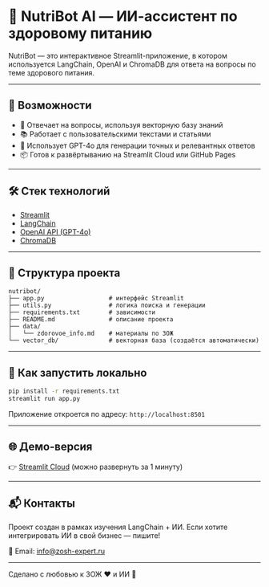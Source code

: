 # 🥦 NutriBot AI — ИИ-ассистент по здоровому питанию

NutriBot — это интерактивное Streamlit-приложение, в котором используется LangChain, OpenAI и ChromaDB для ответа на вопросы по теме здорового питания.

---

## 🚀 Возможности
- 🤖 Отвечает на вопросы, используя векторную базу знаний
- 📚 Работает с пользовательскими текстами и статьями
- 🧠 Использует GPT-4o для генерации точных и релевантных ответов
- 📦 Готов к развёртыванию на Streamlit Cloud или GitHub Pages

---

## 🛠 Стек технологий
- [Streamlit](https://streamlit.io)
- [LangChain](https://www.langchain.com/)
- [OpenAI API (GPT-4o)](https://platform.openai.com/)
- [ChromaDB](https://www.trychroma.com/)

---

## 📂 Структура проекта
```
nutribot/
├── app.py                  # интерфейс Streamlit
├── utils.py                # логика поиска и генерации
├── requirements.txt        # зависимости
├── README.md               # описание проекта
├── data/
│   └── zdorovoe_info.md    # материалы по ЗОЖ
└── vector_db/              # векторная база (создаётся автоматически)
```

---

## 🧪 Как запустить локально

```bash
pip install -r requirements.txt
streamlit run app.py
```

Приложение откроется по адресу: `http://localhost:8501`

---

## 🌐 Демо-версия

👉 [Streamlit Cloud](https://streamlit.io/cloud) (можно развернуть за 1 минуту)

---

## 📬 Контакты
Проект создан в рамках изучения LangChain + ИИ. Если хотите интегрировать ИИ в свой бизнес — пишите!

📧 Email: info@zosh-expert.ru

---

Сделано с любовью к ЗОЖ ❤️ и ИИ 🤖
